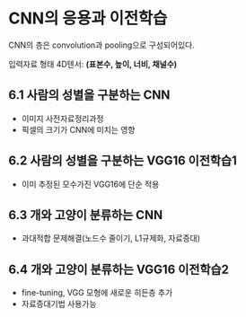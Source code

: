 # CNN의 응용과 이전학습
CNN의 층은 convolution과 pooling으로 구성되어있다.

입력자료 형태 4D텐서: **(표본수, 높이, 너비, 채널수)**

## 6.1 사람의 성별을 구분하는 CNN
- 이미지 사전자료정리과정
- 픽셀의 크기가 CNN에 미치는 영향

## 6.2 사람의 성별을 구분하는 VGG16 이전학습1
- 이미 추정된 모수가진 VGG16에 단순 적용

## 6.3 개와 고양이 분류하는 CNN
- 과대적합 문제해결(노드수 줄이기, L1규제화, 자료증대)

## 6.4 개와 고양이 분류하는 VGG16 이전학습2
- fine-tuning, VGG 모형에 새로운 히든층 추가
- 자료증대기법 사용가능


